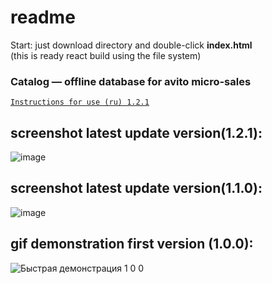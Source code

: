 # readme
Start: just download directory and double-click **index.html**   
(this is ready react build using the file system)
### Catalog — offline database for avito micro-sales  


[`Instructions for use (ru) 1.2.1`](https://github.com/SashaJozwiak/some-works/blob/gh-pages/catalog_1.1.0/%D0%BA%D1%80%D0%B0%D1%82%D0%BA%D0%BE%D0%B5%20%D1%80%D1%83%D0%BA%D0%BE%D0%B2%D0%BE%D0%B4%D1%81%D1%82%D0%B2%D0%BE.txt)

## screenshot latest update **version(1.2.1)**:
![image](https://github.com/SashaJozwiak/some-works/assets/61920568/d96489f9-4848-407a-8ff1-e0f697a78c4d)


## screenshot latest update **version(1.1.0)**:

![image](https://github.com/SashaJozwiak/some-works/assets/61920568/f3f02165-ab7e-43ff-8afb-161f604a8d5e)

## gif demonstration first version (1.0.0):

![Быстрая демонстрация 1 0 0](https://github.com/SashaJozwiak/some-works/assets/61920568/6aeae271-9044-4fa7-9172-5ef256dc9ab5)



